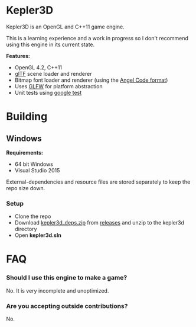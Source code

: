 # Kepler3D

Kepler3D is an OpenGL and C++11 game engine. 

This is a learning experience and a work in progress so I don't recommend using this engine in its current state.

**Features:**

- OpenGL 4.2, C++11
- [glTF](https://github.com/KhronosGroup/glTF) scene loader and renderer
- Bitmap font loader and renderer (using the [Angel Code format](http://www.angelcode.com/products/bmfont/))
- Uses [GLFW](http://www.glfw.org/) for platform abstraction
- Unit tests using [google test](https://github.com/google/googletest)

# Building

## Windows

**Requirements:**

- 64 bit Windows
- Visual Studio 2015

External-dependencies and resource files are stored separately to keep the repo size down.

### Setup

- Clone the repo
- Download [kepler3d_deps.zip](https://github.com/dgough/kepler3d/releases/download/v0.0.1/kepler3d_deps.zip) from [releases](https://github.com/dgough/kepler3d/releases) and unzip to the kepler3d directory
- Open **kepler3d.sln**

# FAQ

### Should I use this engine to make a game?

No. It is very incomplete and unoptimized. 

### Are you accepting outside contributions?

No.
